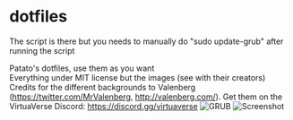 # dotfiles
The script is there but you needs to manually do "sudo update-grub" after running the script

Patato's dotfiles, use them as you want\
Everything under MIT license but the images (see with their creators)\
Credits for the different backgrounds to Valenberg (https://twitter.com/MrValenberg, http://valenberg.com/). Get them on the VirtuaVerse Discord: https://discord.gg/virtuaverse
![GRUB](https://github.com/Patato777/dotfiles/blob/main/Grub.JPG?raw=true)
![Screenshot](https://github.com/Patato777/dotfiles/blob/main/ncmpcpp%2Bcava%2Bneofetch%2Bpolybar%2Btoilet%2Bkitty%20vfin.png?raw=true)
